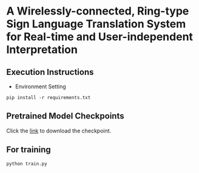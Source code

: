 # A Wirelessly-connected, Ring-type Sign Language Translation System for Real-time and User-independent Interpretation  

## Execution Instructions
- Environment Setting

```
pip install -r requirements.txt

```
  

## Pretrained Model Checkpoints
Click the [link](https://drive.google.com/file/d/14HWKjk8VOZ6HGPZ1PB7mIBcbQKSBAQJ4/view?usp=sharing) to download the checkpoint.

## For training
```
python train.py
```

